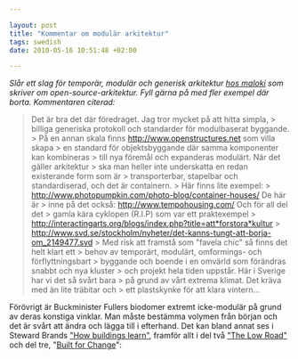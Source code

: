 ```yaml
--- 

layout: post
title: "Kommentar om modulär arkitektur" 
tags: swedish 
date: 2010-05-16 10:51:48 +02:00 

---
```


*Slår ett slag för temporär, modulär och generisk arkitektur [hos maloki](http://mlokit.wordpress.com/2010/05/15/open-source-arkitektur/) som skriver om open-source-arkitektur. Fyll gärna på med fler exempel där borta. Kommentaren citerad:*

> Det är bra det där föredraget. Jag tror mycket på att hitta simpla, > billiga generiska protokoll och standarder för modulbaserat byggande. > På en annan skala finns http://www.openstructures.net som villa skapa > en standard för objektsbyggande där samma komponenter kan kombineras > till nya föremål och expanderas modulärt. När det gäller arkitektur > ska man heller inte underskatta en redan existerande form som är > transporterbar, stapelbar och standardiserad, och det är containern. > Här finns lite exempel: > http://www.photopumpkin.com/photo-blog/container-houses/ De här är > inne på det också: http://www.tempohousing.com/ Och för all del det > gamla kära cyklopen (R.I.P) som var ett praktexempel > http://interactingarts.org/blogs/index.php?title=att*forstora*kultur > http://www.svd.se/stockholm/nyheter/det-kanns-tungt-att-borja-om_2149477.svd > Med risk att framstå som "favela chic" så finns det helt klart ett > behov av temporärt, modulärt, omformings- och förflyttningsbart > byggande och boende i en omvärld som förändras snabbt och nya kluster > och projekt hela tiden uppstår. Här i Sverige har vi det så svårt bara > på grund av vårt extrema klimat. Det kräva med än lite träbitar och > ett plastskynke för att klara vintern...

Förövrigt är Buckminister Fullers biodomer extremt icke-modulär på grund av deras konstiga vinklar. Man måste bestämma volymen från början och det är svårt att ändra och lägga till i efterhand. Det kan bland annat ses i Steward Brands ["How buildings learn"](http://video.google.com/videoplay?docid=8639555925486210852#), framför allt i del två ["The Low Road"](http://video.google.com/videoplay?docid=8639555925486210852#docid=5088653796598486022) och del tre, "[Built for Change](http://video.google.com/videoplay?docid=8639555925486210852#docid=6141960341438553915)":


